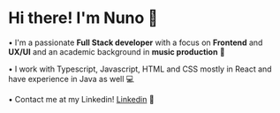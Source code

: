 # Hi there! I'm Nuno :full_moon_with_face:

•	 I'm a passionate **Full Stack developer** with a focus on **Frontend** and **UX/UI** and an academic background in **music production** :space_invader:

•	 I work with Typescript, Javascript, HTML and CSS mostly in React and have experience in Java as well :computer:

•	 Contact me at my Linkedin! [Linkedin](www.linkedin.com/in/nuno-craveiro) :rocket:

